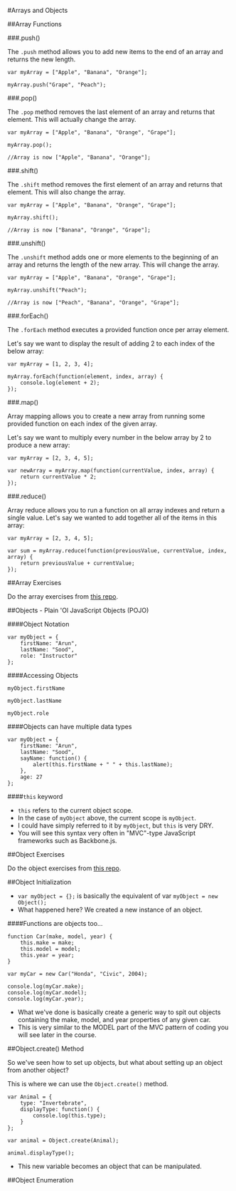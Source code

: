 #Arrays and Objects

##Array Functions

###.push()

The `.push` method allows you to add new items to the end of an array and returns the new length.

```
var myArray = ["Apple", "Banana", "Orange"];

myArray.push("Grape", "Peach");
```

###.pop()

The `.pop` method removes the last element of an array and returns that element. This will actually change the array.

```
var myArray = ["Apple", "Banana", "Orange", "Grape"];

myArray.pop();

//Array is now ["Apple", "Banana", "Orange"];
```

###.shift()

The `.shift` method removes the first element of an array and returns that element. This will also change the array.

```
var myArray = ["Apple", "Banana", "Orange", "Grape"];

myArray.shift();

//Array is now ["Banana", "Orange", "Grape"];
```

###.unshift()

The `.unshift` method adds one or more elements to the beginning of an array and returns the length of the new array. This will change the array.

```
var myArray = ["Apple", "Banana", "Orange", "Grape"];

myArray.unshift("Peach");

//Array is now ["Peach", "Banana", "Orange", "Grape"];
```

###.forEach()

The `.forEach` method executes a provided function once per array element.

Let's say we want to display the result of adding 2 to each index of the below array:

```
var myArray = [1, 2, 3, 4];

myArray.forEach(function(element, index, array) {
	console.log(element + 2);
});
```

###.map()

Array mapping allows you to create a new array from running some provided function on each index of the given array.

Let's say we want to multiply every number in the below array by 2 to produce a new array:

```
var myArray = [2, 3, 4, 5];

var newArray = myArray.map(function(currentValue, index, array) {
	return currentValue * 2;
});
```

###.reduce()

Array reduce allows you to run a function on all array indexes and return a single value. Let's say we wanted to add together all of the items in this array:

```
var myArray = [2, 3, 4, 5];

var sum = myArray.reduce(function(previousValue, currentValue, index, array) {
	return previousValue + currentValue;
});
```

##Array Exercises

Do the array exercises from [this repo](https://github.com/litterbox-sf-fall/notes/blob/master/week_01_fundamentals/day_3_intro_to_javascript/dusk_control_flow_and_functions/primitives_lab.md).

##Objects - Plain 'Ol JavaScript Objects (POJO)

####Object Notation

```
var myObject = {
	firstName: "Arun",
	lastName: "Sood",
	role: "Instructor"
};
```

####Accessing Objects

```
myObject.firstName

myObject.lastName

myObject.role
```

####Objects can have multiple data types

```
var myObject = {
	firstName: "Arun",
	lastName: "Sood",
	sayName: function() {
		alert(this.firstName + " " + this.lastName);
	},
	age: 27
};
```

####`this` keyword

- `this` refers to the current object scope.
- In the case of `myObject` above, the current scope is `myObject`.
- I could have simply referred to it by `myObject`, but `this` is very DRY.
- You will see this syntax very often in "MVC"-type JavaScript frameworks such as Backbone.js.

##Object Exercises

Do the object exercises from [this repo](https://github.com/litterbox-sf-fall/notes/blob/master/week_01_fundamentals/day_3_intro_to_javascript/dusk_control_flow_and_functions/primitives_lab.md).

##Object Initialization

- `var myObject = {};` is basically the equivalent of var `myObject = new Object();`
- What happened here? We created a new instance of an object.

####Functions are objects too...

```
function Car(make, model, year) {
	this.make = make;
	this.model = model;
	this.year = year;
}

var myCar = new Car("Honda", "Civic", 2004);

console.log(myCar.make);
console.log(myCar.model);
console.log(myCar.year);
```

- What we've done is basically create a generic way to spit out objects containing the make, model, and year properties of any given car.
- This is very similar to the MODEL part of the MVC pattern of coding you will see later in the course.

##Object.create() Method

So we've seen how to set up objects, but what about setting up an object from another object?

This is where we can use the `Object.create()` method.

```
var Animal = {
	type: "Invertebrate",
	displayType: function() {
		console.log(this.type);
	}
};

var animal = Object.create(Animal);

animal.displayType();
```

- This new variable becomes an object that can be manipulated.

##Object Enumeration

